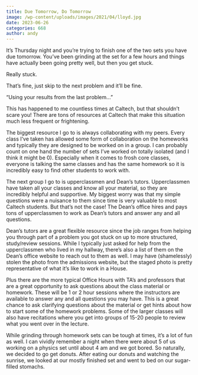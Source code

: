 ```yaml
---
title: Due Tomorrow, Do Tomorrow
image: /wp-content/uploads/images/2021/04/lloyd.jpg
date: 2023-06-26
categories: 668
author: andy
---
```



It’s Thursday night and you’re trying to finish one of the two sets you have due tomorrow. You’ve been grinding at the set for a few hours and things have actually been going pretty well, but then you get stuck. 

Really stuck.

That’s fine, just skip to the next problem and it’ll be fine. 

“Using your results from the last problem…”

This has happened to me countless times at Caltech, but that shouldn’t scare you! There are tons of resources at Caltech that make this situation much less frequent or frightening. 

The biggest resource I go to is always collaborating with my peers. Every class I’ve taken has allowed some form of collaboration on the homeworks and typically they are designed to be worked on in a group. I can probably count on one hand the number of sets I’ve worked on totally isolated (and I think it might be 0). Especially when it comes to frosh core classes, everyone is talking the same classes and has the same homework so it is incredibly easy to find other students to work with. 

The next group I go to is upperclassmen and Dean’s tutors. Upperclassmen have taken all your classes and know all your material, so they are incredibly helpful and supportive. My biggest worry was that my simple questions were a nuisance to them since time is very valuable to most Caltech students. But that’s not the case! The Dean’s office hires and pays tons of upperclassmen to work as Dean’s tutors and answer any and all questions. 

Dean’s tutors are a great flexible resource since the job ranges from helping you through part of a problem you got stuck on up to more structured, study/review sessions. While I typically just asked for help from the upperclassmen who lived in my hallway, there’s also a list of them on the Dean’s office website to reach out to them as well. I may have (shamelessly) stolen the photo from the admissions website, but the staged photo is pretty representative of what it’s like to work in a House. 

Plus there are the more typical Office Hours with TA’s and professors that are a great opportunity to ask questions about the class material or homework. These will be 1 or 2 hour sessions where the instructors are available to answer any and all questions you may have. This is a great chance to ask clarifying questions about the material or get hints about how to start some of the homework problems. Some of the larger classes will also have recitations where you get into groups of 15-20 people to review what you went over in the lecture. 

While grinding through homework sets can be tough at times, it’s a lot of fun as well. I can vividly remember a night when there were about 5 of us working on a physics set until about 4 am and we got bored. So naturally, we decided to go get donuts. After eating our donuts and watching the sunrise, we looked at our mostly finished set and went to bed on our sugar-filled stomachs. 

